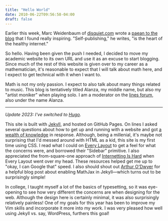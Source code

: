 ```yaml
---
title: "Hello World"
date: 2010-06-22T09:56:58-04:00
draft: false
---
```


Earlier this week,
Marc Weidenbaum of [disquiet.com](https://disquiet.com) wrote a [paean
to the blog][dq] that I found really inspiring. "Self-publishing,"
he writes, "is the heart of the healthy internet."

So hello. Having been given the push I needed, I decided to
move my academic website to its own URL and use it as an excuse 
to start blogging. Since much of the rest of this website is
given over to my career as a mathematician, it's reasonable to
expect that I will talk about math here, and I expect to get
technical with it when I want to.

Math is not my only passion. I expect to also talk about
many things related to music. This blog is tentatively titled
Alanza, my middle name, but also my "artist moniker" when 
playing solo. I am a moderator on the [lines forum](https://llllllll.co),
also under the name Alanza.

******

*Update 2023: I've switched to [Hugo](https://gohugo.io).*

This site is built with [Jekyll](https://jekyllrb.com), and hosted on
GitHub Pages. On lines I asked several questions about how to get
up and running with a website and got [a wealth of knowledge][blogging]
in response. Although, being a millenial, it's maybe not surprising
that I'd messed around with HTML as a kid, this site is my first time
using CSS. I read what I could on [Every Layout](https://every-layout.dev)
to get a feel for what the concerns were, and borrowed their "Sidebar"
primitive. I also appreciated the from-square-one approach of
[Internetting Is Hard](https://internetingishard.com) when Every Layout
went over my head. These resources helped get me up to "okay, I can
Google that" speed.
I also should shout out [Arthur O'Dwyer][mathjax] for a helpful
blog post about enabling MathJax in Jekyll—which turns out to be 
surprisingly simple!

In college, I taught myself a lot of the basics of typesetting,
so it was eye-opening to see how very different the concerns are
when designing for the web. Although the design here is certainly
minimal, it was also surprisingly relatively painless!
One of my goals for this year has been to improve my Vim skills
and incorporate it more into my work. I was very pleased how well
using Jekyll vs. say, WordPress, furthers this goal!

[mathjax]: https://quuxplusone.github.io/blog/2018/08/05/mathjax-in-jekyll/
[dq]: https://disquiet.com/2019/06/16/word-blog-20th-anniversary-1999/
[blogging]: https://llllllll.co/t/blogging-platforms/23333?u=alanza
